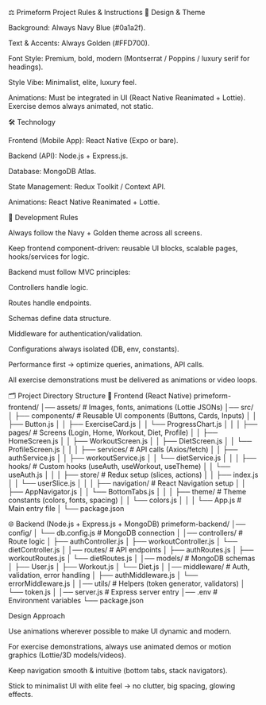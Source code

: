 ⚖️ Primeform Project Rules & Instructions
🎨 Design & Theme

Background: Always Navy Blue (#0a1a2f).

Text & Accents: Always Golden (#FFD700).

Font Style: Premium, bold, modern (Montserrat / Poppins / luxury serif for headings).

Style Vibe: Minimalist, elite, luxury feel.

Animations: Must be integrated in UI (React Native Reanimated + Lottie). Exercise demos always animated, not static.

🛠️ Technology

Frontend (Mobile App): React Native (Expo or bare).

Backend (API): Node.js + Express.js.

Database: MongoDB Atlas.

State Management: Redux Toolkit / Context API.

Animations: React Native Reanimated + Lottie.

📐 Development Rules

Always follow the Navy + Golden theme across all screens.

Keep frontend component-driven: reusable UI blocks, scalable pages, hooks/services for logic.

Backend must follow MVC principles:

Controllers handle logic.

Routes handle endpoints.

Schemas define data structure.

Middleware for authentication/validation.

Configurations always isolated (DB, env, constants).

Performance first → optimize queries, animations, API calls.

All exercise demonstrations must be delivered as animations or video loops.

🗂️ Project Directory Structure
📱 Frontend (React Native)
primeform-frontend/
│── assets/               # Images, fonts, animations (Lottie JSONs)
│── src/
│   ├── components/       # Reusable UI components (Buttons, Cards, Inputs)
│   │    ├── Button.js
│   │    ├── ExerciseCard.js
│   │    └── ProgressChart.js
│   │
│   ├── pages/            # Screens (Login, Home, Workout, Diet, Profile)
│   │    ├── HomeScreen.js
│   │    ├── WorkoutScreen.js
│   │    ├── DietScreen.js
│   │    └── ProfileScreen.js
│   │
│   ├── services/         # API calls (Axios/fetch)
│   │    ├── authService.js
│   │    ├── workoutService.js
│   │    └── dietService.js
│   │
│   ├── hooks/            # Custom hooks (useAuth, useWorkout, useTheme)
│   │    └── useAuth.js
│   │
│   ├── store/            # Redux setup (slices, actions)
│   │    ├── index.js
│   │    └── userSlice.js
│   │
│   ├── navigation/       # React Navigation setup
│   │    ├── AppNavigator.js
│   │    └── BottomTabs.js
│   │
│   ├── theme/            # Theme constants (colors, fonts, spacing)
│   │    └── colors.js
│   │
│   └── App.js            # Main entry file
│
└── package.json

🌐 Backend (Node.js + Express.js + MongoDB)
primeform-backend/
│── config/
│   └── db.config.js        # MongoDB connection
│
│── controllers/            # Route logic
│   ├── authController.js
│   ├── workoutController.js
│   └── dietController.js
│
│── routes/                 # API endpoints
│   ├── authRoutes.js
│   ├── workoutRoutes.js
│   └── dietRoutes.js
│
│── models/                 # MongoDB schemas
│   ├── User.js
│   ├── Workout.js
│   └── Diet.js
│
│── middleware/             # Auth, validation, error handling
│   ├── authMiddleware.js
│   └── errorMiddleware.js
│
│── utils/                  # Helpers (token generator, validators)
│   └── token.js
│
│── server.js               # Express server entry
│── .env                    # Environment variables
└── package.json



Design Approach

Use animations wherever possible to make UI dynamic and modern.

For exercise demonstrations, always use animated demos or motion graphics (Lottie/3D models/videos).

Keep navigation smooth & intuitive (bottom tabs, stack navigators).

Stick to minimalist UI with elite feel → no clutter, big spacing, glowing effects.